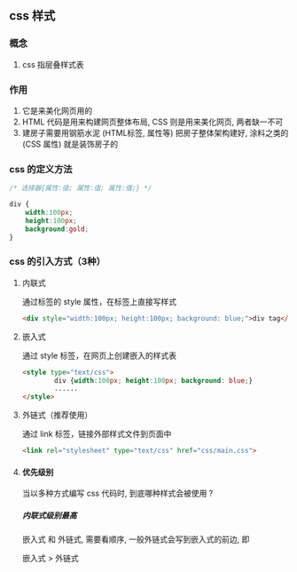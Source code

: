 ## css 样式

### 概念

1. css 指层叠样式表



### 作用

1. 它是来美化网页用的
2. HTML 代码是用来构建网页整体布局, CSS 则是用来美化网页, 两者缺一不可
3. 建房子需要用钢筋水泥 (HTML标签, 属性等) 把房子整体架构建好, 涂料之类的 (CSS 属性) 就是装饰房子的



### css 的定义方法

```css
/* 选择器{属性:值; 属性:值; 属性:值;} */

div { 
    width:100px; 
    height:100px; 
    background:gold; 
}
```



### css 的引入方式（3种）

1. 内联式

   通过标签的 style 属性，在标签上直接写样式

   ```html
   <div style="width:100px; height:100px; background: blue;">div tag</div>
   ```

2. 嵌入式

   通过 style 标签，在网页上创建嵌入的样式表

   ```html
   <style type="text/css">
           div {width:100px; height:100px; background: blue;}
           ......
   </style>
   ```

3. 外链式（推荐使用）

   通过 link 标签，链接外部样式文件到页面中

   ```html
   <link rel="stylesheet" type="text/css" href="css/main.css">
   ```

4. #### 优先级别

   当以多种方式编写 css 代码时, 到底哪种样式会被使用 ?

   ##### 内联式级别最高

   嵌入式 和 外链式, 需要看顺序, 一般外链式会写到嵌入式的前边, 即

   嵌入式  >  外链式







